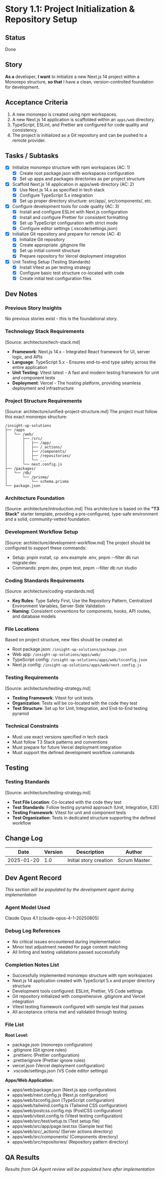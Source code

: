 # Story 1.1: Project Initialization & Repository Setup

## Status
Done

## Story
**As a** developer,
**I want** to initialize a new Next.js 14 project within a Monorepo structure,
**so that** I have a clean, version-controlled foundation for development.

## Acceptance Criteria
1. A new monorepo is created using npm workspaces.
2. A new Next.js 14 application is scaffolded within an `apps/web` directory.
3. TypeScript, ESLint, and Prettier are configured for code quality and consistency.
4. The project is initialized as a Git repository and can be pushed to a remote provider.

## Tasks / Subtasks
- [x] Initialize monorepo structure with npm workspaces (AC: 1)
  - [x] Create root package.json with workspaces configuration
  - [x] Set up apps and packages directories as per project structure
- [x] Scaffold Next.js 14 application in apps/web directory (AC: 2)
  - [x] Use Next.js 14.x as specified in tech stack
  - [x] Configure TypeScript 5.x integration
  - [x] Set up proper directory structure: src/app/, src/components/, etc.
- [x] Configure development tools for code quality (AC: 3)
  - [x] Install and configure ESLint with Next.js configuration
  - [x] Install and configure Prettier for consistent formatting
  - [x] Set up TypeScript configuration with strict mode
  - [x] Configure editor settings (.vscode/settings.json)
- [x] Initialize Git repository and prepare for remote (AC: 4)
  - [x] Initialize Git repository
  - [x] Create appropriate .gitignore file
  - [x] Set up initial commit structure
  - [x] Prepare repository for Vercel deployment integration
- [x] Unit Testing Setup (Testing Standards)
  - [x] Install Vitest as per testing strategy
  - [x] Configure basic test structure co-located with code
  - [x] Create initial test configuration files

## Dev Notes

### Previous Story Insights
No previous stories exist - this is the foundational story.

### Technology Stack Requirements
[Source: architecture/tech-stack.md]
- **Framework**: Next.js 14.x - Integrated React framework for UI, server logic, and APIs
- **Language**: TypeScript 5.x - Ensures end-to-end type safety across the entire application
- **Unit Testing**: Vitest latest - A fast and modern testing framework for unit and component tests
- **Deployment**: Vercel - The hosting platform, providing seamless deployment and infrastructure

### Project Structure Requirements
[Source: architecture/unified-project-structure.md]
The project must follow this exact monorepo structure:
```
/insight-up-solutions
├── /apps
│   └── /web/
│       ├── /src/
│       │   ├── /app/
│       │   ├── /_actions/
│       │   ├── /components/
│       │   ├── /repositories/
│       │   └── ...
│       └── next.config.js
├── /packages/
│   └── /db/
│       └── /prisma/
│           └── schema.prisma
└── package.json
```

### Architecture Foundation
[Source: architecture/introduction.md]
This architecture is based on the **"T3 Stack"** starter template, providing a pre-configured, type-safe environment and a solid, community-vetted foundation.

### Development Workflow Setup
[Source: architecture/development-workflow.md]
The project should be configured to support these commands:
- Setup: pnpm install, cp .env.example .env, pnpm --filter db run migrate:dev
- Commands: pnpm dev, pnpm test, pnpm --filter db run studio

### Coding Standards Requirements
[Source: architecture/coding-standards.md]
- **Key Rules**: Type Safety First, Use the Repository Pattern, Centralized Environment Variables, Server-Side Validation
- **Naming**: Consistent conventions for components, hooks, API routes, and database models

### File Locations
Based on project structure, new files should be created at:
- Root package.json: `/insight-up-solutions/package.json`
- Web app: `/insight-up-solutions/apps/web/`
- TypeScript config: `/insight-up-solutions/apps/web/tsconfig.json`
- Next.js config: `/insight-up-solutions/apps/web/next.config.js`

### Testing Requirements
[Source: architecture/testing-strategy.md]
- **Testing Framework**: Vitest for unit tests
- **Organization**: Tests will be co-located with the code they test
- **Test Structure**: Set up for Unit, Integration, and End-to-End testing pyramid

### Technical Constraints
- Must use exact versions specified in tech stack
- Must follow T3 Stack patterns and conventions
- Must prepare for future Vercel deployment integration
- Must support the defined development workflow commands

## Testing
### Testing Standards
[Source: architecture/testing-strategy.md]
- **Test File Location**: Co-located with the code they test
- **Test Standards**: Follow testing pyramid approach (Unit, Integration, E2E)
- **Testing Framework**: Vitest for unit and component tests
- **Test Organization**: Tests in dedicated structure supporting the defined workflow

## Change Log
| Date | Version | Description | Author |
|------|---------|-------------|--------|
| 2025-01-20 | 1.0 | Initial story creation | Scrum Master |

## Dev Agent Record
*This section will be populated by the development agent during implementation*

### Agent Model Used
Claude Opus 4.1 (claude-opus-4-1-20250805)

### Debug Log References
- No critical issues encountered during implementation
- Minor test adjustment needed for page content matching
- All linting and testing validations passed successfully

### Completion Notes List
- Successfully implemented monorepo structure with npm workspaces
- Next.js 14 application created with TypeScript 5.x and proper directory structure
- Development tools configured: ESLint, Prettier, VS Code settings
- Git repository initialized with comprehensive .gitignore and Vercel integration
- Vitest testing framework configured with sample test that passes
- All acceptance criteria met and validated through testing

### File List
**Root Level:**
- package.json (monorepo configuration)
- .gitignore (Git ignore rules)
- .prettierrc (Prettier configuration)
- .prettierignore (Prettier ignore rules)
- vercel.json (Vercel deployment configuration)
- .vscode/settings.json (VS Code editor settings)

**Apps/Web Application:**
- apps/web/package.json (Next.js app configuration)
- apps/web/next.config.js (Next.js configuration)
- apps/web/tsconfig.json (TypeScript configuration)
- apps/web/tailwind.config.ts (Tailwind CSS configuration)
- apps/web/postcss.config.mjs (PostCSS configuration)
- apps/web/vitest.config.ts (Vitest testing configuration)
- apps/web/src/test/setup.ts (Test setup file)
- apps/web/src/app/page.test.tsx (Sample test file)
- apps/web/src/_actions/ (Server actions directory)
- apps/web/src/components/ (Components directory)
- apps/web/src/repositories/ (Repository pattern directory)

## QA Results
*Results from QA Agent review will be populated here after implementation*